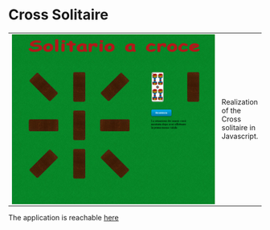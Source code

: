 # Cross Solitaire

<table>
  <td width="600" align="center">
    <img src="/img/screen.PNG" height="fill" width="fill" align="center">
  </td>
  <td>
    Realization of the Cross solitaire in Javascript.
  </td>
</table>

The application is reachable [here](https://limo01.github.io/games/crossSolitaire/)
